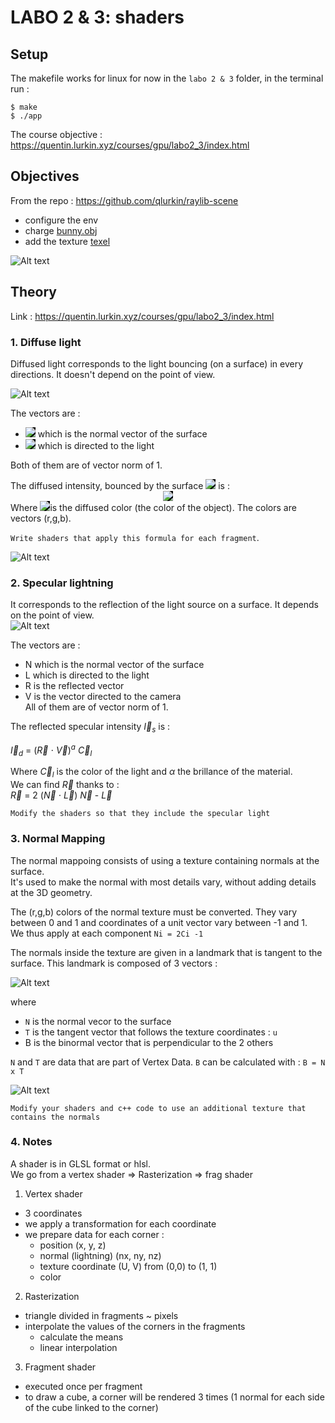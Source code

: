 # LABO 2 & 3: shaders

## Setup

The makefile works for linux for now
in the `labo 2 & 3` folder, in the terminal run :
```
$ make
$ ./app
```

The course objective : https://quentin.lurkin.xyz/courses/gpu/labo2_3/index.html

## Objectives

From the repo : https://github.com/qlurkin/raylib-scene
- configure the env
- charge [bunny.obj](https://raw.githubusercontent.com/qlurkin/raylib-scene/shader/assets/models/bunny.obj)
- add the texture [texel](https://github.com/qlurkin/raylib-scene/blob/shader/assets/textures/texel_checker.png)

![Alt text](img/texeledBunny.png?raw=true "bunny")  

## Theory

Link : https://quentin.lurkin.xyz/courses/gpu/labo2_3/index.html

### 1. Diffuse light

Diffused light corresponds to the light bouncing (on a surface) in every directions. It doesn't depend on the point of view.

![Alt text](img/diffuse.png "bunny")  

The vectors are :


- <div align="left"><img style="background: black;" src="../../svg/nRVstOAtu9.svg"> which is the normal vector of the surface</div> 
- <div align="left"><img style="background: black;" src="../../svg/SDWQfVO3yu.svg"> which is directed to the light</div> 
Both of them are of vector norm of 1.  

<div align="left">The diffused intensity, bounced by the surface <img style="background: black;" src="../../svg/2hUWvKrNGq.svg"> is :</div>  
<div align="center"><img style="background: black;" src="../../svg/b4UhGmVyiz.svg"></div>  
<div align="left">Where <img style="background: black;" src="../../svg/cwg1etVWXT.svg">is the diffused color (the color of the object). The colors are vectors (r,g,b).</div> 



`Write shaders that apply this formula for each fragment`.  
  
![Alt text](https://quentin.lurkin.xyz/courses/gpu/labo2_3/images/cgaxis_pbr_17_stone_wall_5_diffuse.jpg?raw=true "Diffused texture")


### 2. Specular lightning

It corresponds to the reflection of the light source on a surface. It depends on the point of view.  
![Alt text](img/specular.png "pew")  

The vectors are :
- N which is the normal vector of the surface
- L which is directed to the light
- R is the reflected vector
- V is the vector directed to the camera  
All of them are of vector norm of 1.  

The reflected specular intensity $\vec I_{s}$ is :  

$\vec I_{d}$ = ($\vec R$ $\cdot$ $\vec V$)$^a$ $\vec C_{l}$  

Where $\vec C_{l}$ is the color of the light and $\alpha$ the brillance of the material.  
We can find $\vec R$ thanks to :  
$\vec R$ = 2 ($\vec N$ $\cdot$ $\vec L$) $\vec {N}$ - $\vec{L}$  

`Modify the shaders so that they include the specular light`

### 3. Normal Mapping

The normal mappoing consists of using a texture containing normals at the surface.  
It's used to make the normal with most details vary, without adding details at the 3D geometry.  

The (r,g,b) colors of the normal texture must be converted. They vary between 0 and 1 and coordinates of a unit vector vary between -1 and 1.  
We thus apply at each component `Ni = 2Ci -1`

The normals inside the texture are given in a landmark that is tangent to the surface. This landmark is composed of 3 vectors :  

![Alt text](img/mapping.png "pew") 

where 
- `N` is the normal vecor to the surface
- `T` is the tangent vector that follows the texture coordinates : `u`
- B is the binormal vector that is perpendicular to the 2 others  

`N` and `T` are data that are part of Vertex Data. `B` can be calculated with : `B = N x T`  

![Alt text](img/flemme.png "pew")  

`Modify your shaders and c++ code to use an additional texture that contains the normals`

### 4. Notes

A shader is in GLSL format or hlsl.  
We go from a vertex shader => Rasterization => frag shader

1. Vertex shader  
- 3 coordinates
- we apply a transformation for each coordinate
- we prepare data for each corner  :
    - position (x, y, z)
    - normal (lightning) (nx, ny, nz)
    - texture coordinate (U, V) from (0,0) to (1, 1)
    - color
2. Rasterization
- triangle divided in fragments ~ pixels
- interpolate the values of the corners in the fragments
    - calculate the means
    - linear interpolation
3. Fragment shader
- executed once per fragment
- to draw a cube, a corner will be rendered 3 times (1 normal for each side of the cube linked to the corner)